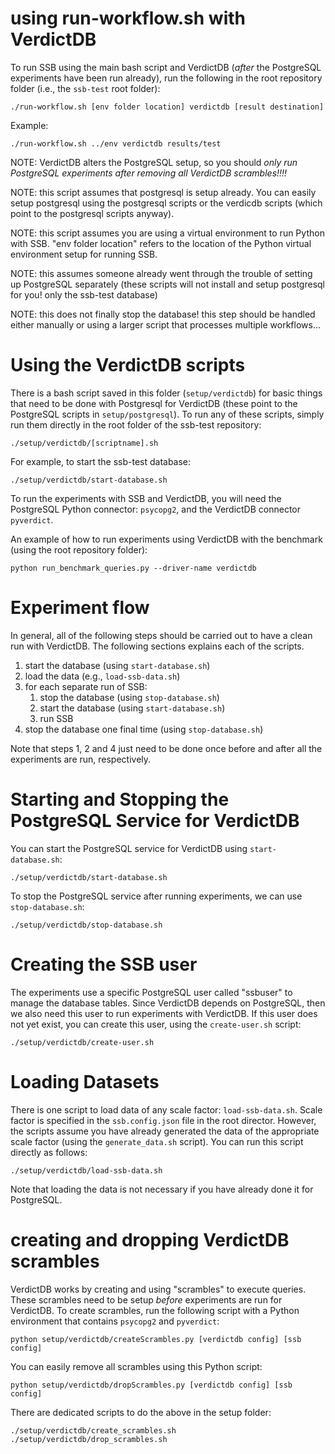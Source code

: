 # using run-workflow.sh with VerdictDB
To run SSB using the main bash script and VerdictDB (*after* the PostgreSQL experiments have been run already), run the following in the root repository folder (i.e., the `ssb-test` root folder):
```
./run-workflow.sh [env folder location] verdictdb [result destination]
```

Example:
```
./run-workflow.sh ../env verdictdb results/test
```

NOTE: VerdictDB alters the PostgreSQL setup, so you should *only run PostgreSQL experiments after removing all VerdictDB scrambles!!!!*

NOTE: this script assumes that postgresql is setup already. You can easily setup postgresql using the postgresql scripts or the verdicdb scripts (which point to the postgresql scripts anyway).

NOTE: this script assumes you are using a virtual environment to run Python with SSB. "env folder location" refers to the location of the Python virtual environment setup for running SSB.

NOTE: this assumes someone already went through the trouble of setting up PostgreSQL separately (these scripts will not install and setup postgresql for you! only the ssb-test database)

NOTE: this does not finally stop the database! this step should be handled either manually or using a larger script that processes multiple workflows...

# Using the VerdictDB scripts
There is a bash script saved in this folder (`setup/verdictdb`) for basic things that need to be done with Postgresql for VerdictDB (these point to the PostgreSQL scripts in `setup/postgresql`). To run any of these scripts, simply run them directly in the root folder of the ssb-test repository:
```
./setup/verdictdb/[scriptname].sh
```

For example, to start the ssb-test database:
```
./setup/verdictdb/start-database.sh
```

To run the experiments with SSB and VerdictDB, you will need the PostgreSQL Python connector: `psycopg2`, and the VerdictDB connector `pyverdict`.

An example of how to run experiments using VerdictDB with the benchmark (using the root repository folder):
```
python run_benchmark_queries.py --driver-name verdictdb
```

# Experiment flow
In general, all of the following steps should be carried out to have a clean run with VerdictDB. The following sections explains each of the scripts.
1. start the database (using `start-database.sh`)
2. load the data (e.g., `load-ssb-data.sh`)
3. for each separate run of SSB:
    1. stop the database (using `stop-database.sh`)
    2. start the database (using `start-database.sh`)
    3. run SSB
4. stop the database one final time (using `stop-database.sh`)

Note that steps 1, 2 and 4 just need to be done once before and after all the experiments are run, respectively.

# Starting and Stopping the PostgreSQL Service for VerdictDB
You can start the PostgreSQL service for VerdictDB using `start-database.sh`:
```
./setup/verdictdb/start-database.sh
```

To stop the PostgreSQL service after running experiments, we can use `stop-database.sh`:
```
./setup/verdictdb/stop-database.sh
```

# Creating the SSB user
The experiments use a specific PostgreSQL user called "ssbuser" to manage the database tables. Since VerdictDB depends on PostgreSQL, then we also need this user to run experiments with VerdictDB. If this user does not yet exist, you can create this user, using the `create-user.sh` script:
```
./setup/verdictdb/create-user.sh
```

# Loading Datasets

There is one script to load data of any scale factor: `load-ssb-data.sh`. Scale factor is specified in the `ssb.config.json` file in the root director. However, the scripts assume you have already generated the data of the appropriate scale factor (using the `generate_data.sh` script). You can run this script directly as follows:
```
./setup/verdictdb/load-ssb-data.sh
```
Note that loading the data is not necessary if you have already done it for PostgreSQL.

# creating and dropping VerdictDB scrambles
VerdictDB works by creating and using "scrambles" to execute queries. These scrambles need to be setup *before* experiments are run for VerdictDB. To create scrambles, run the following script with a Python environment that contains `psycopg2` and `pyverdict`:
```
python setup/verdictdb/createScrambles.py [verdictdb config] [ssb config]
```

You can easily remove all scrambles using this Python script:
```
python setup/verdictdb/dropScrambles.py [verdictdb config] [ssb config]
```

There are dedicated scripts to do the above in the setup folder:
```
./setup/verdictdb/create_scrambles.sh
./setup/verdictdb/drop_scrambles.sh
```
